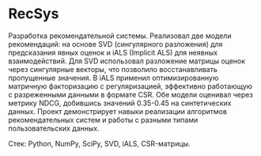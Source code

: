 # RecSys
Разработка рекомендательной системы.
Реализовал две модели рекомендаций: на основе SVD (сингулярного разложения) для предсказания явных оценок и iALS (Implicit ALS) для неявных взаимодействий. Для SVD использовал разложение матрицы оценок через сингулярные векторы, что позволило восстанавливать пропущенные значения. В iALS применил оптимизированную матричную факторизацию с регуляризацией, эффективно работающую с разреженными данными в формате CSR. Обе модели оценивал через метрику NDCG, добившись значений 0.35-0.45 на синтетических данных. Проект демонстрирует навыки реализации алгоритмов рекомендательных систем и работы с разными типами пользовательских данных.

Стек: Python, NumPy, SciPy, SVD, iALS, CSR-матрицы.
